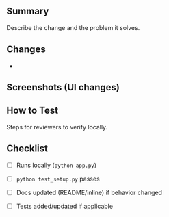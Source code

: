 ## Summary

Describe the change and the problem it solves.

## Changes
- 

## Screenshots (UI changes)

## How to Test
Steps for reviewers to verify locally.

## Checklist
- [ ] Runs locally (`python app.py`)
- [ ] `python test_setup.py` passes
- [ ] Docs updated (README/inline) if behavior changed
- [ ] Tests added/updated if applicable

